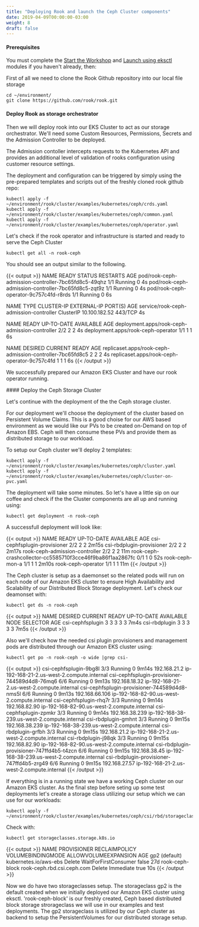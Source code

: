 ```yaml
---
title: "Deploying Rook and launch the Ceph Cluster components"
date: 2019-04-09T00:00:00-03:00
weight: 8
draft: false
---
```

#### Prerequisites

You must complete the [Start the Workshop](/020_prerequisites/workspace/) and [Launch using eksctl](/030_eksctl/) modules if you haven't already, then: 


First of all we need to clone the Rook Github repository into our local file storage

```
cd ~/environment/
git clone https://github.com/rook/rook.git
```

#### Deploy Rook as storage orchestrator

Then we will deploy rook into our EKS Cluster to act as our storage orchestrator. We'll need some Custom Resources, Permissions, Secrets and the Admission Controller to be deployed. 

The Admission contoller intercepts requests to the Kubernetes API and provides an additional level of validation of rooks configuration using customer resource settings. 

The deployment and configuration can be triggered by simply using the pre-prepared templates and scripts out of the freshly cloned rook github repo:

```
kubectl apply -f ~/environment/rook/cluster/examples/kubernetes/ceph/crds.yaml 
kubectl apply -f ~/environment/rook/cluster/examples/kubernetes/ceph/common.yaml
kubectl apply -f ~/environment/rook/cluster/examples/kubernetes/ceph/operator.yaml
```

Let's check if the rook operator and infrastructure is started and ready to serve the Ceph Cluster

```
kubectl get all -n rook-ceph
```

You should see an output similar to the following. 

{{< output >}}
NAME                                                  READY   STATUS    RESTARTS   AGE
pod/rook-ceph-admission-controller-7bc65fd8c5-49qhz   1/1     Running   0          4s
pod/rook-ceph-admission-controller-7bc65fd8c5-zqt9z   1/1     Running   0          4s
pod/rook-ceph-operator-9c757c4fd-r8rds                1/1     Running   0          6s

NAME                                     TYPE        CLUSTER-IP      EXTERNAL-IP   PORT(S)   AGE
service/rook-ceph-admission-controller   ClusterIP   10.100.182.52   <none>        443/TCP   4s

NAME                                             READY   UP-TO-DATE   AVAILABLE   AGE
deployment.apps/rook-ceph-admission-controller   2/2     2            2           4s
deployment.apps/rook-ceph-operator               1/1     1            1           6s

NAME                                                        DESIRED   CURRENT   READY   AGE
replicaset.apps/rook-ceph-admission-controller-7bc65fd8c5   2         2         2       4s
replicaset.apps/rook-ceph-operator-9c757c4fd                1         1         1       6s
{{< /output >}}

We successfully prepared our Amazon EKS Cluster and have our rook operator running.  

#### Deploy the Ceph Storage Cluster

Let's continue with the deployment of the the Ceph storage cluster.

For our deployment we'll choose the deployment of the cluster based on Persistent Volume Claims. This is a good choise for our AWS based environment as we would like our PVs to be created on-Demand on top of Amazon EBS. Ceph will then consume these PVs and provide them as distributed storage to our workload. 

To setup our Ceph cluster we'll deploy 2 templates: 

```
kubectl apply -f ~/environment/rook/cluster/examples/kubernetes/ceph/cluster.yaml 
kubectl apply -f ~/environment/rook/cluster/examples/kubernetes/ceph/cluster-on-pvc.yaml 
```

The deployment will take some minutes. So let's have a little sip on our coffee and check if the the Cluster components are all up and running using: 

```
kubectl get deployment -n rook-ceph
```

A successfull deployment will look like: 

{{< output >}}
NAME                                                        READY   UP-TO-DATE   AVAILABLE   AGE
csi-cephfsplugin-provisioner                                2/2     2            2           2m15s
csi-rbdplugin-provisioner                                   2/2     2            2           2m17s
rook-ceph-admission-controller                              2/2     2            2           11m
rook-ceph-crashcollector-cc5585710f3cce46f9ba86f1aa2867fc   0/1     1            0           52s
rook-ceph-mon-a                                             1/1     1            1           2m10s
rook-ceph-operator                                          1/1     1            1           11m
{{< /output >}}

The Ceph cluster is setup as a daemonset so the related pods will run on each node of our Amazon EKS cluster to ensure High Availability and Scalability of our Distributed Block Storage deployment. Let's check our deamonset with: 

```
kubectl get ds -n rook-ceph
```
{{< output >}}
NAME               DESIRED   CURRENT   READY   UP-TO-DATE   AVAILABLE   NODE SELECTOR   AGE
csi-cephfsplugin   3         3         3       3            3           <none>          7m4s
csi-rbdplugin      3         3         3       3            3           <none>          7m5s
{{< /output >}}


Also we'll check how the needed csi plugin provisioners and management pods are distributed through our Amazon EKS cluster using: 

```
kubectl get po -n rook-ceph -o wide |grep csi-
```

{{< output >}}
csi-cephfsplugin-9bg8l                                            3/3     Running    0          9m14s   192.168.21.2     ip-192-168-21-2.us-west-2.compute.internal     <none>           <none>
csi-cephfsplugin-provisioner-744589d4d8-76mq6                     6/6     Running    0          9m13s   192.168.18.32    ip-192-168-21-2.us-west-2.compute.internal     <none>           <none>
csi-cephfsplugin-provisioner-744589d4d8-nms5l                     6/6     Running    0          9m13s   192.168.66.106   ip-192-168-82-90.us-west-2.compute.internal    <none>           <none>
csi-cephfsplugin-rhq7r                                            3/3     Running    0          9m14s   192.168.82.90    ip-192-168-82-90.us-west-2.compute.internal    <none>           <none>
csi-cephfsplugin-zpmkr                                            3/3     Running    0          9m14s   192.168.38.239   ip-192-168-38-239.us-west-2.compute.internal   <none>           <none>
csi-rbdplugin-gmhnt                                               3/3     Running    0          9m15s   192.168.38.239   ip-192-168-38-239.us-west-2.compute.internal   <none>           <none>
csi-rbdplugin-grfbh                                               3/3     Running    0          9m15s   192.168.21.2     ip-192-168-21-2.us-west-2.compute.internal     <none>           <none>
csi-rbdplugin-j98qk                                               3/3     Running    0          9m15s   192.168.82.90    ip-192-168-82-90.us-west-2.compute.internal    <none>           <none>
csi-rbdplugin-provisioner-747ffd4b5-t4zcn                         6/6     Running    0          9m15s   192.168.38.45    ip-192-168-38-239.us-west-2.compute.internal   <none>           <none>
csi-rbdplugin-provisioner-747ffd4b5-zrg49                         6/6     Running    0          9m15s   192.168.27.57    ip-192-168-21-2.us-west-2.compute.internal     <none>           <none>
{{< /output >}}

If everything is in a running state we have a working Ceph cluster on our Amazon EKS cluster. As the final step before seting up some test deployments let's create a storage class utilizing our setup which we can use for our workloads: 

```
kubectl apply -f ~/environment/rook/cluster/examples/kubernetes/ceph/csi/rbd/storageclass.yaml
```

Check with: 

```
kubectl get storageclasses.storage.k8s.io 
```

{{< output >}}
NAME              PROVISIONER                  RECLAIMPOLICY   VOLUMEBINDINGMODE      ALLOWVOLUMEEXPANSION   AGE
gp2 (default)     kubernetes.io/aws-ebs        Delete          WaitForFirstConsumer   false                  27d
rook-ceph-block   rook-ceph.rbd.csi.ceph.com   Delete          Immediate              true                   10s
{{< /output >}}

Now we do have two storageclasses setup. The storageclass gp2 is the default created when we initially deployed our Amazon EKS cluster using eksctl. 'rook-ceph-block' is our freshly created, Ceph based distributed block storage strorageclass we will use in our examples and test deployments. 
The gp2 storageclass is utilized by our Ceph cluster as backend to setup the PersistentVolumes for our distributed storage setup. 